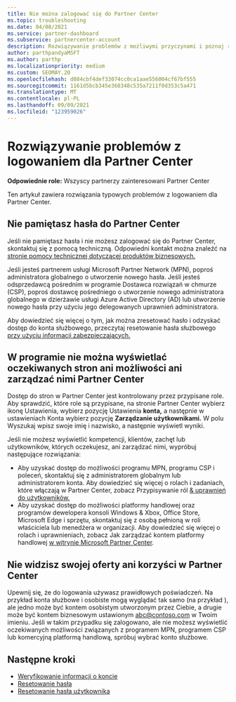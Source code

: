 ```yaml
---
title: Nie można zalogować się do Partner Center
ms.topic: troubleshooting
ms.date: 04/08/2021
ms.service: partner-dashboard
ms.subservice: partnercenter-account
description: Rozwiązywanie problemów z możliwymi przyczynami i poznaj rozwiązania dla sytuacji, w których nie możesz zalogować się do usługi Partner Center — dowiedz się więcej na temat resetowania haseł, sprawdzania ról i sprawdzania poświadczeń.
author: parthpandyaMSFT
ms.author: parthp
ms.localizationpriority: medium
ms.custom: SEOMAY.20
ms.openlocfilehash: d084cbf4def33074cc0ca1aae556004cf67bf555
ms.sourcegitcommit: 1161d5bcb345e368348c535a7211f0d353c5a471
ms.translationtype: MT
ms.contentlocale: pl-PL
ms.lasthandoff: 09/09/2021
ms.locfileid: "123959026"
---
```

# <a name="troubleshoot-sign-in-issues-for-partner-center"></a>Rozwiązywanie problemów z logowaniem dla Partner Center

**Odpowiednie role:** Wszyscy partnerzy zainteresowani Partner Center

Ten artykuł zawiera rozwiązania typowych problemów z logowaniem dla Partner Center.

## <a name="youve-forgotten-your-password-for-partner-center"></a>Nie pamiętasz hasła do Partner Center

Jeśli nie pamiętasz hasła i nie możesz zalogować się do Partner Center, skontaktuj się z pomocą techniczną. Odpowiedni kontakt można znaleźć na [stronie pomocy technicznej dotyczącej produktów biznesowych.](/microsoft-365/admin/contact-support-for-business-products)

Jeśli jesteś partnerem usługi Microsoft Partner Network (MPN), poproś administratora globalnego o utworzenie nowego hasła. Jeśli jesteś odsprzedawcą pośrednim w programie Dostawca rozwiązań w chmurze (CSP), poproś dostawcę pośredniego o utworzenie nowego administratora globalnego w dzierżawie usługi Azure Active Directory (AD) lub utworzenie nowego hasła przy użyciu jego delegowanych uprawnień administratora.

Aby dowiedzieć się więcej o tym, jak można zresetować hasło i odzyskać dostęp do konta służbowego, przeczytaj resetowanie hasła służbowego [przy użyciu informacji zabezpieczających.](/azure/active-directory/user-help/active-directory-passwords-update-your-own-password#how-to-change-your-password)

## <a name="you-cant-view-or-manage-the-expected-pages-or-capabilities-in-partner-center"></a>W programie nie można wyświetlać oczekiwanych stron ani możliwości ani zarządzać nimi Partner Center

Dostęp do stron w Partner Center jest kontrolowany przez przypisane role. Aby sprawdzić, które role są przypisane, na stronie Partner Center wybierz ikonę Ustawienia, wybierz pozycję Ustawienia **konta,** a następnie w ustawieniach Konta wybierz pozycję **Zarządzanie użytkownikami.** W polu Wyszukaj wpisz swoje imię i nazwisko, a następnie wyświetl wyniki.

Jeśli nie możesz wyświetlić kompetencji, klientów, zachęt lub użytkowników, których oczekujesz, ani zarządzać nimi, wypróbuj następujące rozwiązania:

- Aby uzyskać dostęp do możliwości programu MPN, programu CSP i poleceń, skontaktuj się z administratorem globalnym lub administratorem konta. Aby dowiedzieć się więcej o rolach i zadaniach, które włączają w Partner Center, zobacz Przypisywanie ról [& uprawnień do użytkowników.](permissions-overview.md)
- Aby uzyskać dostęp do możliwości platformy handlowej oraz programów dewelopera konsoli Windows & Xbox, Office Store, Microsoft Edge i sprzętu, skontaktuj się z osobą pełnioną w roli właściciela lub menedżera w organizacji. Aby dowiedzieć się więcej o rolach i uprawnieniach, zobacz Jak zarządzać kontem platformy handlowej [w witrynie Microsoft Partner Center](/azure/marketplace/partner-center-portal/manage-account#define-user-roles-and-permissions).

## <a name="you-cant-see-your-offer-or-benefits-in-partner-center"></a>Nie widzisz swojej oferty ani korzyści w Partner Center

Upewnij się, że do logowania używasz prawidłowych poświadczeń. Na przykład konta służbowe i osobiste mogą wyglądać tak samo (na przykład ), ale jedno może być kontem osobistym utworzonym przez Ciebie, a drugie może być kontem biznesowym ustawionym abc@contoso.com w Twoim imieniu. Jeśli w takim przypadku się zalogowano, ale nie możesz wyświetlić oczekiwanych możliwości związanych z programem MPN, programem CSP lub komercyjną platformą handlową, spróbuj wybrać konto służbowe.

## <a name="next-steps"></a>Następne kroki

- [Weryfikowanie informacji o koncie](verification-responses.md)
- [Resetowanie hasła](reset-my-pasword.md)
- [Resetowanie hasła użytkownika](reset-a-user-password.md)